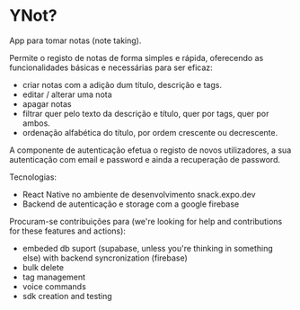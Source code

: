 # YNot?

App para tomar notas (note taking).

Permite o registo de notas de forma simples e rápida, oferecendo as funcionalidades básicas e necessárias para ser eficaz:

- criar notas com a adição dum título, descrição e tags.
- editar / alterar uma nota
- apagar notas
- filtrar quer pelo texto da descrição e título, quer por tags, quer por ambos.
- ordenação alfabética do título, por ordem crescente ou decrescente.

A componente de autenticação efetua o registo de novos utilizadores, a sua autenticação com email e password e ainda a recuperação de password.

Tecnologias:

- React Native no ambiente de desenvolvimento snack.expo.dev
- Backend de autenticação e storage com a google firebase
  
Procuram-se contribuições para (we're looking for help and contributions for these features and actions):

- embeded db suport (supabase, unless you're thinking in something else) with backend syncronization (firebase)
- bulk delete
- tag management
- voice commands
- sdk creation and testing
